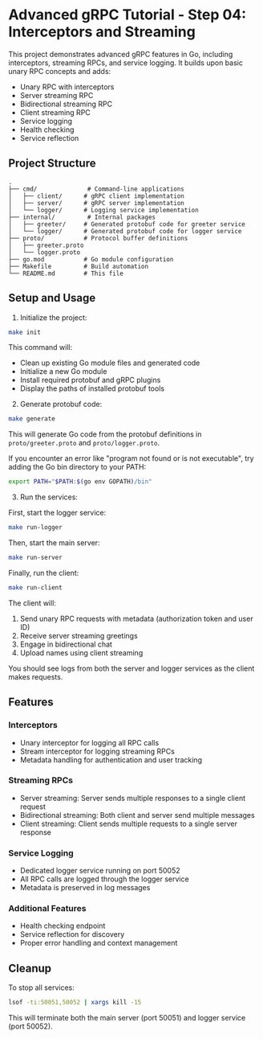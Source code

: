 # Advanced gRPC Tutorial - Step 04: Interceptors and Streaming

This project demonstrates advanced gRPC features in Go, including interceptors, streaming RPCs, and service logging. It builds upon basic unary RPC concepts and adds:

- Unary RPC with interceptors
- Server streaming RPC
- Bidirectional streaming RPC
- Client streaming RPC
- Service logging
- Health checking
- Service reflection

## Project Structure

```
.
├── cmd/              # Command-line applications
│   ├── client/      # gRPC client implementation
│   ├── server/      # gRPC server implementation
│   └── logger/      # Logging service implementation
├── internal/         # Internal packages
│   ├── greeter/     # Generated protobuf code for greeter service
│   └── logger/      # Generated protobuf code for logger service
├── proto/           # Protocol buffer definitions
│   ├── greeter.proto
│   └── logger.proto
├── go.mod           # Go module configuration
├── Makefile         # Build automation
└── README.md        # This file
```

## Setup and Usage

1. Initialize the project:
```bash
make init
```
This command will:
- Clean up existing Go module files and generated code
- Initialize a new Go module
- Install required protobuf and gRPC plugins
- Display the paths of installed protobuf tools

2. Generate protobuf code:
```bash
make generate
```
This will generate Go code from the protobuf definitions in `proto/greeter.proto` and `proto/logger.proto`.

If you encounter an error like "program not found or is not executable", try adding the Go bin directory to your PATH:
```bash
export PATH="$PATH:$(go env GOPATH)/bin"
```

3. Run the services:

First, start the logger service:
```bash
make run-logger
```

Then, start the main server:
```bash
make run-server
```

Finally, run the client:
```bash
make run-client
```

The client will:
1. Send unary RPC requests with metadata (authorization token and user ID)
2. Receive server streaming greetings
3. Engage in bidirectional chat
4. Upload names using client streaming

You should see logs from both the server and logger services as the client makes requests.

## Features

### Interceptors
- Unary interceptor for logging all RPC calls
- Stream interceptor for logging streaming RPCs
- Metadata handling for authentication and user tracking

### Streaming RPCs
- Server streaming: Server sends multiple responses to a single client request
- Bidirectional streaming: Both client and server send multiple messages
- Client streaming: Client sends multiple requests to a single server response

### Service Logging
- Dedicated logger service running on port 50052
- All RPC calls are logged through the logger service
- Metadata is preserved in log messages

### Additional Features
- Health checking endpoint
- Service reflection for discovery
- Proper error handling and context management

## Cleanup

To stop all services:
```bash
lsof -ti:50051,50052 | xargs kill -15
```

This will terminate both the main server (port 50051) and logger service (port 50052).